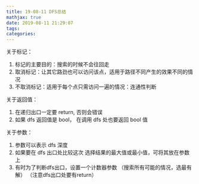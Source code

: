 ```yaml
---
title: 19-08-11 DFS总结
mathjax: true
date: 2019-08-11 21:29:07
tags:
categories:
---
```


关于标记：
1. 标记的主要目的：搜索的时候不会往回走
2. 取消标记：让其它路劲也可以访问该点，适用于路径不同产生的效果不同的情况
3. 不取消标记：适用于每个点只需访问一遍的情况：连通性判断

关于返回值：
1. 在递归出口一定要 return, 否则会错误
2. 如果 dfs 返回值是 bool， 在调用 dfs 处也要返回 bool 值

关于参数：
1. 参数可以表示 dfs 深度
2. 如果要在 dfs 出口处比较这次 选择结果的最大值或最小值，可将其放在参数上
3. 有时为了判断dfs出口，设置一个计数器参数
    （搜索所有可能的情况，选最有解）
    （注意dfs出口处要有return）

<!--more-->